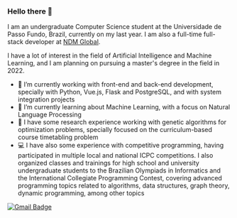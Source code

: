 ### Hello there 👋

I am an undergraduate Computer Science student at the Universidade de Passo Fundo, Brazil, currently on my last year. I am also a full-time full-stack developer at [NDM Global](https://www.ndmglobal.com/). 

I have a lot of interest in the field of Artificial Intelligence and Machine Learning, and I am planning on pursuing a master's degree in the field in 2022.


- 🔭 I’m currently working with front-end and back-end development, specially with Python, Vue.js, Flask and PostgreSQL, and with system integration projects
- 🌱 I’m currently learning about Machine Learning, with a focus on Natural Language Processing
- :closed_book: I have some research experience working with genetic algorithms for optimization problems, specially focused on the curriculum-based course timetabling problem
- :computer: I have also some experience with competitive programming, having participated in multiple local and national ICPC competitions. I also organized classes and trainings for high school and university undergraduate students to the Brazilian Olympiads in Informatics and the International Collegiate Programming Contest, covering advanced programming topics related to algorithms, data structures, graph theory, dynamic programming, among other topics

[![Gmail Badge](https://img.shields.io/badge/-Gmail-c14438?style=flat-square&logo=Gmail&logoColor=white&link=mailto:felipefoschiera@gmail.com)](mailto:felipefoschiera@gmail.com)
